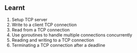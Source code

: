## Learnt

1. Setup TCP server
2. Write to a client TCP connection
3. Read from a TCP connection
4. Use goroutines to handle multiple connections concurrently
5. Reading and writing to a TCP connection
6. Terminating a TCP connection after a deadline